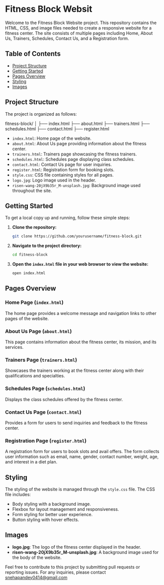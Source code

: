 # Fitness Block Websit
Welcome to the Fitness Block Website project. This repository contains the HTML, CSS, and image files needed to create a responsive website for a fitness center. The site consists of multiple pages including Home, About Us, Trainers, Schedules, Contact Us, and a Registration form.

## Table of Contents

- [Project Structure](#project-structure)
- [Getting Started](#getting-started)
- [Pages Overview](#pages-overview)
- [Styling](#styling)
- [Images](#images)


## Project Structure

The project is organized as follows:

fitness-block/
│
├── index.html
├── about.html
├── trainers.html
├── schedules.html
├── contact.html
├── register.html
- `index.html`: Home page of the website.
- `about.html`: About Us page providing information about the fitness center.
- `trainers.html`: Trainers page showcasing the fitness trainers.
- `schedules.html`: Schedules page displaying class schedules.
- `contact.html`: Contact Us page for user inquiries.
- `register.html`: Registration form for booking slots.
- `style.css`: CSS file containing styles for all pages.
- `logo.jpg`: Logo image used in the header.
- `risen-wang-20jX9b35r_M-unsplash.jpg`: Background image used throughout the site.

## Getting Started

To get a local copy up and running, follow these simple steps:

1. **Clone the repository:**

    ```sh
    git clone https://github.com/yourusername/fitness-block.git
    ```

2. **Navigate to the project directory:**

    ```sh
    cd fitness-block
    ```

3. **Open the `index.html` file in your web browser to view the website:**

    ```sh
    open index.html
    ```

## Pages Overview

### Home Page (`index.html`)

The home page provides a welcome message and navigation links to other pages of the website.

### About Us Page (`about.html`)

This page contains information about the fitness center, its mission, and its services.

### Trainers Page (`trainers.html`)

Showcases the trainers working at the fitness center along with their qualifications and specialties.

### Schedules Page (`schedules.html`)

Displays the class schedules offered by the fitness center.

### Contact Us Page (`contact.html`)

Provides a form for users to send inquiries and feedback to the fitness center.

### Registration Page (`register.html`)

A registration form for users to book slots and avail offers. The form collects user information such as email, name, gender, contact number, weight, age, and interest in a diet plan.

## Styling

The styling of the website is managed through the `style.css` file. The CSS file includes:

- Body styling with a background image.
- Flexbox for layout management and responsiveness.
- Form styling for better user experience.
- Button styling with hover effects.

## Images

- **logo.jpg**: The logo of the fitness center displayed in the header.
- **risen-wang-20jX9b35r_M-unsplash.jpg**: A background image used for the body of the website.



Feel free to contribute to this project by submitting pull requests or reporting issues. For any inquiries, please contact snehapandey0414@gmail.com
